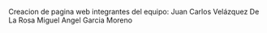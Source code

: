Creacion de pagina web
integrantes del equipo:
Juan Carlos Velázquez De La Rosa
Miguel Angel Garcia Moreno